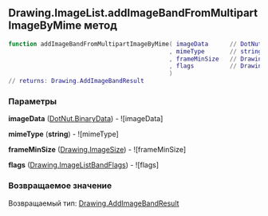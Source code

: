 ## Drawing.ImageList.addImageBandFromMultipartImageByMime метод


```lua
function addImageBandFromMultipartImageByMime( imageData      // DotNut.BinaryData
                                             , mimeType       // string
                                             , frameMinSize   // Drawing.ImageSize
                                             , flags          // Drawing.ImageListBandFlags
                                             )
// returns: Drawing.AddImageBandResult
```


### Параметры

**imageData** ([DotNut.BinaryData](../../DotNut/BinaryData.md)) - ![imageData]

**mimeType** (**string**) - ![mimeType]

**frameMinSize** ([Drawing.ImageSize](../../Drawing/ImageSize.md)) - ![frameMinSize]

**flags** ([Drawing.ImageListBandFlags](../../Drawing/ImageListBandFlags.md)) - ![flags]

### Возвращаемое значение

Возвращаемый тип: [Drawing.AddImageBandResult](../../Drawing/AddImageBandResult.md)


